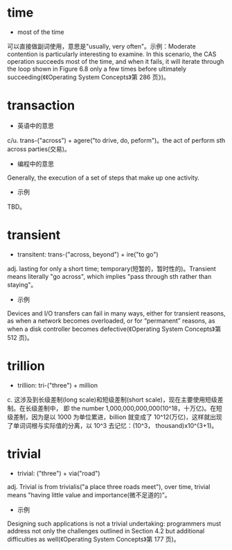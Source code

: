 # time

- most of the time

可以直接做副词使用，意思是"usually, very often"。示例：Moderate contention is particularly interesting to examine. In this scenario, the CAS operation succeeds most of the time, and when it fails, it will iterate through the loop shown in Figure 6.8 only a few times before ultimately succeeding(《《Operating System Concepts》第 286 页》)。

# transaction

- 英语中的意思

c/u. trans-("across") + agere("to drive, do, peform")。the act of perform sth across parties(交易)。

- 编程中的意思

Generally, the execution of a set of steps that make up one activity.

- 示例

TBD。

# transient

- transitent: trans-("across, beyond") + ire("to go")

adj. lasting for only a short time; temporary(短暂的，暂时性的)。Transient means literally "go across", which implies "pass through sth rather than staying"。

- 示例

Devices and I/O transfers can fail in many ways, either for transient reasons, as when a network becomes overloaded, or for “permanent” reasons, as when a disk controller becomes defective(《Operating System Concepts》第 512 页)。

# trillion

- trillion: tri-("three") + million

c. 这涉及到长级差制(long scale)和短级差制(short scale)，现在主要使用短级差制。在长级差制中， 即 the number 1,000,000,000,000(10^18，十万亿)。在短级差制，因为是以 1000 为单位累进，billion 就变成了 10^12(万亿)，这样就出现了单词词根与实际值的分离，以 10^3 去记忆：(10^3， thousand)x10^(3+1)。

# trivial

- trivial: ("three") + via("road")

adj. Trivial is from trivialis("a place three roads meet"), over time, trivial means "having little value and importance(微不足道的)"。

- 示例

Designing such applications is not a trivial undertaking: programmers must address not only the challenges outlined in Section 4.2 but additional difficulties as well(《Operating System Concepts》第 177 页)。